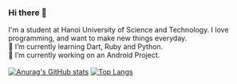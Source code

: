 ### Hi there 👋

<!--
**SeedUnderEarth/SeedUnderEarth** is a ✨ _special_ ✨ repository because its `README.md` (this file) appears on your GitHub profile.

Here are some ideas to get you started:

- 🔭 I’m currently working on ...
- 🌱 I’m currently learning ...
- 👯 I’m looking to collaborate on ...
- 🤔 I’m looking for help with ...
- 💬 Ask me about ...
- 📫 How to reach me: ...
- 😄 Pronouns: ...
- ⚡ Fun fact: ...
-->
I'm a student at Hanoi University of Science and Technology. I love programming, and want to make new things everyday.<br/>
🌱 I’m currently learning Dart, Ruby and Python.<br/>
🔭 I’m currently working on an Android Project.<br/><br/>
[![Anurag's GitHub stats](https://github-readme-stats.vercel.app/api?username=SeedUnderEarth)](https://github.com/anuraghazra/github-readme-stats)
[![Top Langs](https://github-readme-stats.vercel.app/api/top-langs/?username=SeedUnderEarth)](https://github.com/anuraghazra/github-readme-stats)
